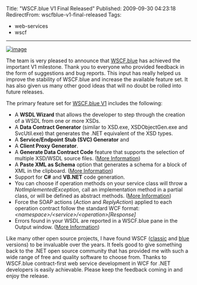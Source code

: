 Title: "WSCF.blue V1 Final Released"
Published: 2009-09-30 04:23:18
RedirectFrom: wscfblue-v1-final-released
Tags:
  - web-services
  - wscf
---
[![image](/posts/images/WSCF-logo-thumb.png "image")](/posts/images/WSCF-logo.png)

The team is very pleased to announce that [WSCF.blue](http://wscfblue.codeplex.com/) has achieved the important V1 milestone. Thank you to everyone who provided feedback in the form of suggestions and bug reports. This input has really helped us improve the stability of WSCF.blue and increase the available feature set. It has also given us many other good ideas that will no doubt be rolled into future releases.

The primary feature set for [WSCF.blue V1](http://wscfblue.codeplex.com/Release/ProjectReleases.aspx?ReleaseId=33783#ReleaseFiles) includes the following:

-   A **WSDL Wizard** that allows the developer to step through the creation of a WSDL from one or more XSDs.
-   A **Data Contract Generator** (similar to XSD.exe, XSDObjectGen.exe and SvcUtil.exe) that generates the .NET equivalent of the XSD types.
-   A **Service/Endpoint Stub (SVC) Generator** and
-   A **Client Proxy Generator**.
-   A **Generate Data Contract Code** feature that supports the selection of multiple XSD/WSDL source files. ([More Information](http://alexmg.com/post/2009/09/01/Data-contract-generation-is-now-available-in-WSCFblue.aspx))
-   A **Paste XML as Schema** option that generates a schema for a block of XML in the clipboard. ([More Information](http://alexmg.com/post/2009/09/21/Paste-XML-as-Schema-in-WSCFblue.aspx))
-   Support for **C\#** and **VB.NET** code generation.
-   You can choose if operation methods on your service class will throw a *NotImplementedException*, call an implementation method in a partial class, or will be defined as abstract methods. ([More Information](http://alexmg.com/post/2009/08/08/Controlling-your-Service-method-implementation-in-WSCFblue.aspx))
-   Force the SOAP actions (*Action* and *ReplyAction*) applied to each operation contract follow the standard WCF format: *\<namespace\>/\<service\>/\<operation\>[Response]*
-   Errors found in your WSDL are reported in a WSCF.blue pane in the Output window. ([More Information](http://alexmg.com/post/2009/09/28/Improved-WSDL-error-handling-in-WSCFblue.aspx))

Like many other open source projects, I have found WSCF ([classic](http://www.codeplex.com/WSCFclassic) and [blue](http://wscfblue.codeplex.com/) versions) to be invaluable over the years. It feels good to give something back to the .NET open source community that has provided me with such a wide range of free and quality software to choose from. Thanks to WSCF.blue contract-first web service development in WCF for .NET developers is easily achievable. Please keep the feedback coming in and enjoy the release.
